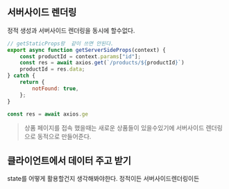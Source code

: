 ## 서버사이드 렌더링
정적 생성과 서버사이드 렌더링을 동시에 할수없다.
```js
// getStaticProps랑  같이 쓰면 안된다.
export async function getServerSideProps(context) {
	const productId = context.params["id"];
	const res = await axios.get(`/products/${productId}`)
	productId = res.data;
} catch {
	return {
		notFound: true,	
	};
}

const res = await axios.ge
```
> 상품 페이지를 접속 했을때는 새로운 상품들이 있을수있기에 서버사이드 렌더링으로 동적으로 만들어준다.

## 클라이언트에서 데이터 주고 받기
state를 어떻게 활용할건지 생각해봐야한다. 정적이든 서버사이드렌더링이든 